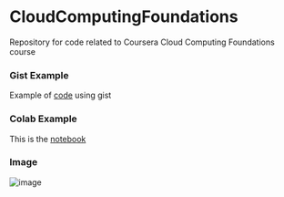 # CloudComputingFoundations
Repository for code related to Coursera Cloud Computing Foundations course


### Gist Example
Example of [code](https://gist.github.com/ConradHougen/4a2d8dd75e36f6c45cb162a0c427cbc9) using gist

### Colab Example
This is the [notebook](https://github.com/ConradHougen/CloudComputingFoundations/blob/main/technical_docs.ipynb)

### Image
![image](https://github.com/ConradHougen/CloudComputingFoundations/assets/4617727/301b6d04-26dc-460b-a6c2-c34c625e7058)
